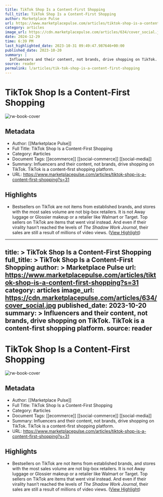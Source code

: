 ```yaml
---
title: TikTok Shop Is a Content-First Shopping
full_title: TikTok Shop Is a Content-First Shopping
author: Marketplace Pulse
url: https://www.marketplacepulse.com/articles/tiktok-shop-is-a-content-first-shopping?s=31
category: articles
image_url: https://cdn.marketplacepulse.com/articles/634/cover_social.jpg
date: 2024-12-29
time: 6:39 PM
last_highlighted_date: 2023-10-31 09:49:47.987646+00:00
published_date: 2023-10-20
summary: |
  Influencers and their content, not brands, drive shopping on TikTok. TikTok is a content-first shopping platform.
source: reader
permalink: l/articles/tik-tok-shop-is-a-content-first-shopping
---
```

# TikTok Shop Is a Content-First Shopping

![rw-book-cover](https://cdn.marketplacepulse.com/articles/634/cover_social.jpg)

## Metadata
- Author: [[Marketplace Pulse]]
- Full Title: TikTok Shop Is a Content-First Shopping
- Category: #articles
- Document Tags: [[ecommerce]] [[social-commerce]] [[social-media]] 
- Summary: Influencers and their content, not brands, drive shopping on TikTok. TikTok is a content-first shopping platform.
- URL: https://www.marketplacepulse.com/articles/tiktok-shop-is-a-content-first-shopping?s=31

## Highlights
- Bestsellers on TikTok are not items from established brands, and stores with the most sales volume are not big-box retailers. It is not Away luggage or Glossier makeup or a retailer like Walmart or Target. Top sellers on TikTok are items that went viral instead. And even if their virality hasn’t reached the levels of *The Shadow Work Journal*, their sales are still a result of millions of video views. ([View Highlight](https://read.readwise.io/read/01he2j78z0a1krdk6n0gny6p22))


---
title: >
  TikTok Shop Is a Content-First Shopping
full_title: >
  TikTok Shop Is a Content-First Shopping
author: >
  Marketplace Pulse
url: https://www.marketplacepulse.com/articles/tiktok-shop-is-a-content-first-shopping?s=31
category: articles
image_url: https://cdn.marketplacepulse.com/articles/634/cover_social.jpg
published_date: 2023-10-20
summary: >
  Influencers and their content, not brands, drive shopping on TikTok. TikTok is a content-first shopping platform.
source: reader
---
# TikTok Shop Is a Content-First Shopping

![rw-book-cover](https://cdn.marketplacepulse.com/articles/634/cover_social.jpg)

## Metadata
- Author: [[Marketplace Pulse]]
- Full Title: TikTok Shop Is a Content-First Shopping
- Category: #articles
- Document Tags: [[ecommerce]] [[social-commerce]] [[social-media]] 
- Summary: Influencers and their content, not brands, drive shopping on TikTok. TikTok is a content-first shopping platform.
- URL: https://www.marketplacepulse.com/articles/tiktok-shop-is-a-content-first-shopping?s=31

## Highlights
- Bestsellers on TikTok are not items from established brands, and stores with the most sales volume are not big-box retailers. It is not Away luggage or Glossier makeup or a retailer like Walmart or Target. Top sellers on TikTok are items that went viral instead. And even if their virality hasn’t reached the levels of *The Shadow Work Journal*, their sales are still a result of millions of video views. ([View Highlight](https://read.readwise.io/read/01he2j78z0a1krdk6n0gny6p22))


